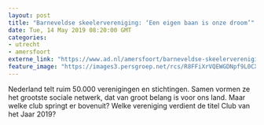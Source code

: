 ```yaml
---
layout: post
title: "Barneveldse skeelervereniging: ‘Een eigen baan is onze droom’"
date: Tue, 14 May 2019 08:20:00 GMT
categories: 
- utrecht 
- amersfoort 
externe_link: "https://www.ad.nl/amersfoort/barneveldse-skeelervereniging-een-eigen-baan-is-onze-droom~a5ff9455/"
feature_image: "https://images3.persgroep.net/rcs/R8FFiXrVQEWGDNpf9L0CXBTpecw/diocontent/148268725/_fitwidth/400/?appId=21791a8992982cd8da851550a453bd7f&quality=0.7"
---
```


Nederland telt ruim 50.000 verenigingen en stichtingen. Samen vormen ze het grootste sociale netwerk, dat van groot belang is voor ons land. Maar welke club springt er bovenuit? Welke vereniging verdient de titel Club van het Jaar 2019?
